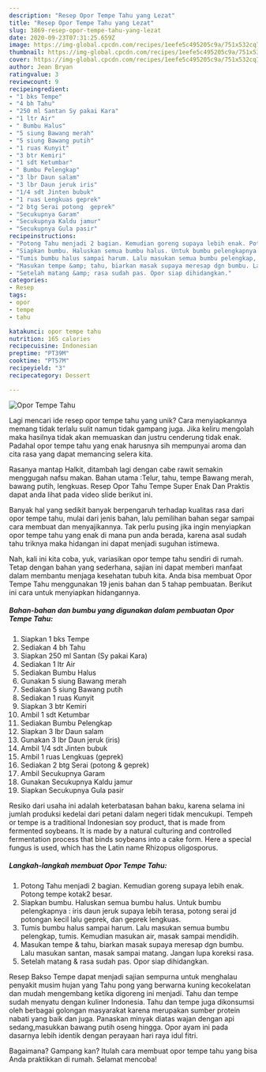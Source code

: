```yaml
---
description: "Resep Opor Tempe Tahu yang Lezat"
title: "Resep Opor Tempe Tahu yang Lezat"
slug: 3869-resep-opor-tempe-tahu-yang-lezat
date: 2020-09-23T07:31:25.659Z
image: https://img-global.cpcdn.com/recipes/1eefe5c495205c9a/751x532cq70/opor-tempe-tahu-foto-resep-utama.jpg
thumbnail: https://img-global.cpcdn.com/recipes/1eefe5c495205c9a/751x532cq70/opor-tempe-tahu-foto-resep-utama.jpg
cover: https://img-global.cpcdn.com/recipes/1eefe5c495205c9a/751x532cq70/opor-tempe-tahu-foto-resep-utama.jpg
author: Jean Bryan
ratingvalue: 3
reviewcount: 9
recipeingredient:
- "1 bks Tempe"
- "4 bh Tahu"
- "250 ml Santan Sy pakai Kara"
- "1 ltr Air"
- " Bumbu Halus"
- "5 siung Bawang merah"
- "5 siung Bawang putih"
- "1 ruas Kunyit"
- "3 btr Kemiri"
- "1 sdt Ketumbar"
- " Bumbu Pelengkap"
- "3 lbr Daun salam"
- "3 lbr Daun jeruk iris"
- "1/4 sdt Jinten bubuk"
- "1 ruas Lengkuas geprek"
- "2 btg Serai potong  geprek"
- "Secukupnya Garam"
- "Secukupnya Kaldu jamur"
- "Secukupnya Gula pasir"
recipeinstructions:
- "Potong Tahu menjadi 2 bagian. Kemudian goreng supaya lebih enak. Potong tempe kotak2 besar."
- "Siapkan bumbu. Haluskan semua bumbu halus. Untuk bumbu pelengkapnya : iris daun jeruk supaya lebih terasa, potong serai jd potongan kecil lalu geprek, dan geprek lengkuas."
- "Tumis bumbu halus sampai harum. Lalu masukan semua bumbu pelengkap, tumis. Kemudian masukan air, masak sampai mendidih."
- "Masukan tempe &amp; tahu, biarkan masak supaya meresap dgn bumbu. Lalu masukan santan, masak sampai matang. Jangan lupa koreksi rasa."
- "Setelah matang &amp; rasa sudah pas. Opor siap dihidangkan."
categories:
- Resep
tags:
- opor
- tempe
- tahu

katakunci: opor tempe tahu 
nutrition: 165 calories
recipecuisine: Indonesian
preptime: "PT39M"
cooktime: "PT57M"
recipeyield: "3"
recipecategory: Dessert

---
```



![Opor Tempe Tahu](https://img-global.cpcdn.com/recipes/1eefe5c495205c9a/751x532cq70/opor-tempe-tahu-foto-resep-utama.jpg)

Lagi mencari ide resep opor tempe tahu yang unik? Cara menyiapkannya memang tidak terlalu sulit namun tidak gampang juga. Jika keliru mengolah maka hasilnya tidak akan memuaskan dan justru cenderung tidak enak. Padahal opor tempe tahu yang enak harusnya sih mempunyai aroma dan cita rasa yang dapat memancing selera kita.

Rasanya mantap Halkit, ditambah lagi dengan cabe rawit semakin menggugah nafsu makan. Bahan utama :Telur, tahu, tempe Bawang merah, bawang putih, lengkuas. Resep Opor Tahu Tempe Super Enak Dan Praktis dapat anda lihat pada video slide berikut ini.

Banyak hal yang sedikit banyak berpengaruh terhadap kualitas rasa dari opor tempe tahu, mulai dari jenis bahan, lalu pemilihan bahan segar sampai cara membuat dan menyajikannya. Tak perlu pusing jika ingin menyiapkan opor tempe tahu yang enak di mana pun anda berada, karena asal sudah tahu triknya maka hidangan ini dapat menjadi suguhan istimewa.


Nah, kali ini kita coba, yuk, variasikan opor tempe tahu sendiri di rumah. Tetap dengan bahan yang sederhana, sajian ini dapat memberi manfaat dalam membantu menjaga kesehatan tubuh kita. Anda bisa membuat Opor Tempe Tahu menggunakan 19 jenis bahan dan 5 tahap pembuatan. Berikut ini cara untuk menyiapkan hidangannya.

<!--inarticleads1-->

##### Bahan-bahan dan bumbu yang digunakan dalam pembuatan Opor Tempe Tahu:

1. Siapkan 1 bks Tempe
1. Sediakan 4 bh Tahu
1. Siapkan 250 ml Santan (Sy pakai Kara)
1. Sediakan 1 ltr Air
1. Sediakan  Bumbu Halus
1. Gunakan 5 siung Bawang merah
1. Sediakan 5 siung Bawang putih
1. Sediakan 1 ruas Kunyit
1. Siapkan 3 btr Kemiri
1. Ambil 1 sdt Ketumbar
1. Sediakan  Bumbu Pelengkap
1. Siapkan 3 lbr Daun salam
1. Gunakan 3 lbr Daun jeruk (iris)
1. Ambil 1/4 sdt Jinten bubuk
1. Ambil 1 ruas Lengkuas (geprek)
1. Sediakan 2 btg Serai (potong &amp; geprek)
1. Ambil Secukupnya Garam
1. Gunakan Secukupnya Kaldu jamur
1. Siapkan Secukupnya Gula pasir


Resiko dari usaha ini adalah keterbatasan bahan baku, karena selama ini jumlah produksi kedelai dari petani dalam negeri tidak mencukupi. Tempeh or tempe is a traditional Indonesian soy product, that is made from fermented soybeans. It is made by a natural culturing and controlled fermentation process that binds soybeans into a cake form. Here a special fungus is used, which has the Latin name Rhizopus oligosporus. 

<!--inarticleads2-->

##### Langkah-langkah membuat Opor Tempe Tahu:

1. Potong Tahu menjadi 2 bagian. Kemudian goreng supaya lebih enak. Potong tempe kotak2 besar.
1. Siapkan bumbu. Haluskan semua bumbu halus. Untuk bumbu pelengkapnya : iris daun jeruk supaya lebih terasa, potong serai jd potongan kecil lalu geprek, dan geprek lengkuas.
1. Tumis bumbu halus sampai harum. Lalu masukan semua bumbu pelengkap, tumis. Kemudian masukan air, masak sampai mendidih.
1. Masukan tempe &amp; tahu, biarkan masak supaya meresap dgn bumbu. Lalu masukan santan, masak sampai matang. Jangan lupa koreksi rasa.
1. Setelah matang &amp; rasa sudah pas. Opor siap dihidangkan.


Resep Bakso Tempe dapat menjadi sajian sempurna untuk menghalau penyakit musim hujan yang Tahu pong yang berwarna kuning kecokelatan dan mudah mengembang ketika digoreng ini menjadi. Tahu dan tempe sudah menyatu dengan kuliner Indonesia. Tahu dan tempe juga dikonsumsi oleh berbagai golongan masyarakat karena merupakan sumber protein nabati yang baik dan juga. Panaskan minyak diatas wajan dengan api sedang,masukkan bawang putih oseng hingga. Opor ayam ini pada dasarnya lebih identik dengan perayaan hari raya idul fitri. 

Bagaimana? Gampang kan? Itulah cara membuat opor tempe tahu yang bisa Anda praktikkan di rumah. Selamat mencoba!
